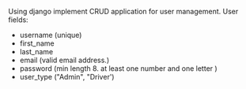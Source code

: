 Using django implement CRUD application for user management.
User fields:
- username (unique)
- first_name
- last_name
- email (valid email address.)
- password (min length 8. at least one number and one letter )
- user_type ("Admin", "Driver')
